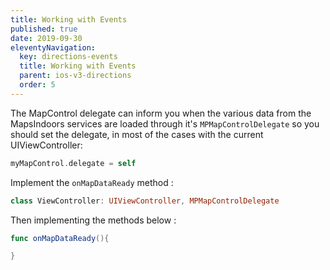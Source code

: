 ```yaml
---
title: Working with Events
published: true
date: 2019-09-30
eleventyNavigation:
  key: directions-events
  title: Working with Events
  parent: ios-v3-directions
  order: 5
---
```


The MapControl delegate can inform you when the various data from the MapsIndoors services are loaded through it's `MPMapControlDelegate` so you should set the delegate, in most of the cases with the current UIViewController:

```swift
myMapControl.delegate = self
```

Implement the `onMapDataReady` method :

```swift
class ViewController: UIViewController, MPMapControlDelegate
```

Then implementing the methods below :

```swift
func onMapDataReady(){

}
```
